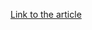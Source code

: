 [Link to the article](https://krebsonsecurity.com/2022/03/a-closer-look-at-the-lapsus-data-extortion-group/)
